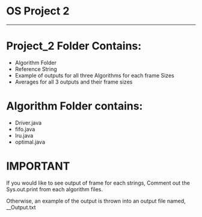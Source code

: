 # OS Project 2
-------------------------------------------------
# Project_2 Folder Contains:
- Algorithm Folder
- Reference String
- Example of outputs for all three Algorithms for each frame Sizes
- Averages for all 3 outputs and their frame sizes

# Algorithm Folder contains:
- Driver.java
- fifo.java
- lru.java
- optimal.java


# IMPORTANT
If you would like to see output of frame for each strings, 
Comment out the Sys.out.print from each algorithm files. 

Otherwise, an example of the output is thrown into an output file
named, <NameOfAlgo>_<pageFrameSize>_Output.txt
